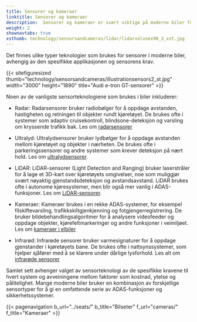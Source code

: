 ```yaml
---
title: Sensorer og kameraer
linktitle: Sensorer og kameraer
description:  Sensorer og kameraer er svært viktige på moderne biler fordi de spiller en nøkkelrolle i mange av de avanserte førerassistentsystemene. EVKX.net gir deg detaljer om de forskjellige typene som brukes i elbiler.
weight: 2
shownavtabs: true
xsthumb: technology/sensorsandcameras/lidar/lidarvolvoex90_3_xst.jpg
---
```

<!-- markdownlint-disable MD033 -->
Det finnes ulike typer teknologier som brukes for sensorer i moderne biler, avhengig av den spesifikke applikasjonen og sensorens krav.

{{< sitefiguresized thumb="technology/sensorsandcameras/illustrationsensors2_st.jpg" width="3000" height="1890" title="Audi e-tron GT-sensorer" >}}

Noen av de vanligste sensorteknologiene som brukes i biler inkluderer:

- Radar: Radarsensorer bruker radiobølger for å oppdage avstanden, hastigheten og retningen til objekter rundt kjøretøyet. De brukes ofte i systemer som adaptiv cruisekontroll, blindsone-deteksjon og varsling om kryssende trafikk bak. Les om [radarsensorer](radar)

- Ultralyd: Ultralydsensorer bruker lydbølger for å oppdage avstanden mellom kjøretøyet og objekter i nærheten. De brukes ofte i parkeringssensorer og andre systemer som krever deteksjon på nært hold. Les om [ultralydsensorer](ultralyd).

- LiDAR: LiDAR-sensorer (Light Detection and Ranging) bruker laserstråler for å lage et 3D-kart over kjøretøyets omgivelser, noe som muliggjør svært nøyaktig gjenstandsdeteksjon og avstandsavstand. LiDAR brukes ofte i autonome kjøresystemer, men blir også mer vanlig i ADAS-funksjoner. Les om [LiDAR-sensorer](lidar).

- Kameraer: Kameraer brukes i en rekke ADAS-systemer, for eksempel filskiftevarsling, trafikkskiltgjenkjenning og fotgjengerregistrering. De bruker bildebehandlingsalgoritmer for å analysere videofeeder og oppdage objekter, kjørefeltmarkeringer og andre funksjoner i veimiljøet. Les om [kameraer i elbiler](kameraer)

- Infrarød: Infrarøde sensorer bruker varmesignaturer for å oppdage gjenstander i kjøretøyets bane. De brukes ofte i nattsynssystemer, som hjelper sjåfører med å se klarere under dårlige lysforhold. Les alt om [infrarøde sensorer](infrarød)

Samlet sett avhenger valget av sensorteknologi av de spesifikke kravene til hvert system og avveiningene mellom faktorer som kostnad, ytelse og pålitelighet. Mange moderne biler bruker en kombinasjon av forskjellige sensortyper for å gi en omfattende serie av ADAS-funksjoner og sikkerhetssystemer.

{{< pagenavigation b_url="../seats/" b_title="Bilseter" f_url="cameras/" f_title="Kameraer" >}}